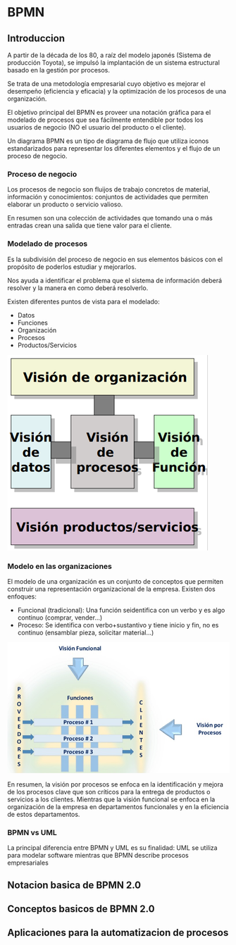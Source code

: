 # BPMN
## Introduccion
A partir de la década de los 80, a raíz del modelo japonés (Sistema de producción Toyota), se impulsó la implantación de un sistema estructural basado en la gestión por procesos.

Se trata de una metodología empresarial cuyo objetivo es mejorar el desempeño (eficiencia y eficacia) y la optimización de los procesos de una organización.

El objetivo principal del BPMN es proveer una notación gráfica para el modelado de procesos que sea fácilmente entendible por todos los usuarios de negocio (NO el usuario del producto o el cliente).

Un diagrama BPMN es un tipo de diagrama de flujo que utiliza iconos estandarizados para representar los diferentes elementos y el flujo de un proceso de negocio. 

### Proceso de negocio
Los procesos de negocio son fluijos de trabajo concretos de material, información y conocimientos: conjuntos de actividades que permiten elaborar un producto o servicio valioso.

En resumen son una colección de actividades que tomando una o más entradas crean una salida que tiene valor para el cliente.

### Modelado de procesos
Es la subdivisión del proceso de negocio en sus elementos básicos con el propósito de poderlos estudiar y mejorarlos.

Nos ayuda a identificar el problema que el sistema de información deberá resolver y la manera en como deberá resolverlo.

Existen diferentes puntos de vista para el modelado:
+ Datos
+ Funciones
+ Organización
+ Procesos
+ Productos/Servicios

![Vistas modelado](https://github.com/13sauca13/PRG/blob/master/Recursos/Vistas%20modelado%20procesos.PNG)

### Modelo en las organizaciones
El modelo de una organización es un conjunto de conceptos que permiten construir una representación organizacional de la empresa. Existen dos enfoques:
+ Funcional (tradicional): Una función seidentifica con un verbo y es algo continuo (comprar, vender...)
+ Proceso: Se identifica con verbo+sustantivo y tiene inicio y fin, no es continuo (ensamblar pieza, solicitar material...)

![Vision funcional vs procesos](https://github.com/13sauca13/PRG/blob/master/Recursos/Vision%20funcional%20vs%20procesos.PNG)

En resumen, la visión por procesos se enfoca en la identificación y mejora de los procesos clave que son críticos para la entrega de productos o servicios a los clientes.
Mientras que la visión funcional se enfoca en la organización de la empresa en departamentos funcionales y en la eficiencia de estos departamentos.

### BPMN vs UML
La principal diferencia entre BPMN y UML es su finalidad: UML se utiliza para modelar software mientras que BPMN describe procesos empresariales

## Notacion basica de BPMN 2.0
## Conceptos basicos de BPMN 2.0
## Aplicaciones para la automatizacion de procesos
